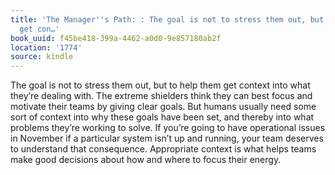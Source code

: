 ```yaml
---
title: 'The Manager''s Path: : The goal is not to stress them out, but to help them
  get con…'
book_uuid: f45be418-399a-4462-a0d0-9e857180ab2f
location: '1774'
source: kindle
---
```


The goal is not to stress them out, but to help them get context into what they’re dealing with. The extreme shielders think they can best focus and motivate their teams by giving clear goals. But humans usually need some sort of context into why these goals have been set, and thereby into what problems they’re working to solve. If you’re going to have operational issues in November if a particular system isn’t up and running, your team deserves to understand that consequence. Appropriate context is what helps teams make good decisions about how and where to focus their energy.